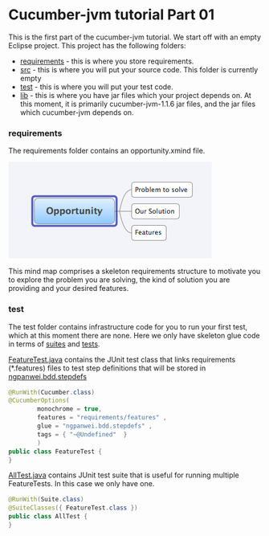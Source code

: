 Cucumber-jvm tutorial Part 01
=============================

This is the first part of the cucumber-jvm tutorial. We start off with an empty Eclipse project. This project has the following folders:
* [requirements](requirements) - this is where you store requirements. 
* [src](src) - this is where you will put your source code. This folder is currently empty
* [test](test) - this is where you will put your test code.
* [lib](lib) - this is where you have jar files which your project depends on. At this moment, it is primarily cucumber-jvm-1.1.6 jar files, and the jar files which cucumber-jvm depends on.

### requirements
The requirements folder contains an opportunity.xmind file. 

![MindMap](help/BDD-Part-01-01-Mind-Map.png)  

This mind map comprises a skeleton requirements structure to motivate you to explore the problem you are solving, 
the kind of solution you are providing and your desired features.

### test
The test folder contains infrastructure code for you to run your first test, which at this moment there are none.
Here we only have skeleton glue code in terms of [suites](test/ngpanwei/bdd/suites) and [tests](test/ngpanwei/bdd/tests).

[FeatureTest.java](test/ngpanwei/bdd/tests/FeatureTest.java) contains the JUnit test class that links requirements (*.features) files to 
test step definitions that will be stored in [ngpanwei.bdd.stepdefs](test/ngpanwei/bdd/stepdefs)
````java
@RunWith(Cucumber.class)
@CucumberOptions(
		monochrome = true, 
		features = "requirements/features" ,
		glue = "ngpanwei.bdd.stepdefs" ,
		tags = { "~@Undefined"  } 
		)
public class FeatureTest {
}
````

[AllTest.java](test/ngpanwei/bdd/suites/AllTest.java) contains JUnit test suite that is useful for running multiple FeatureTests. 
In this case we only have one.
````java
@RunWith(Suite.class)
@SuiteClasses({ FeatureTest.class })
public class AllTest {
}
````
